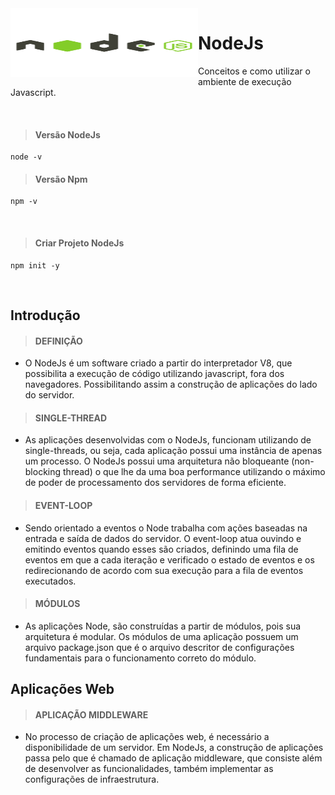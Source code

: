 <div style="display:inline_block">
    <img align="left" height="110" width="300" alt="TypeScript" src="https://raw.githubusercontent.com/devicons/devicon/master/icons/nodejs/nodejs-original-wordmark.svg">
</div>

# NodeJs
Conceitos e como utilizar o ambiente de execução Javascript.

<br>

> #### Versão NodeJs
~~~ 
node -v
~~~  

> #### Versão Npm
~~~ 
npm -v
~~~  

<br>

> #### Criar Projeto NodeJs
~~~ 
npm init -y
~~~  

<br>

## Introdução

> #### DEFINIÇÃO
* O NodeJs é um software criado a partir do interpretador V8, que possibilita a execução de código utilizando javascript, fora dos navegadores. Possibilitando assim a construção de aplicações do lado do servidor. 

> #### SINGLE-THREAD
* As aplicações desenvolvidas com o NodeJs, funcionam utilizando de single-threads, ou seja, cada aplicação possui uma instância de apenas um processo. O NodeJs possui uma arquitetura não bloqueante (non-blocking thread) o que lhe da uma boa performance utilizando o máximo de poder de processamento dos servidores de forma eficiente.

> #### EVENT-LOOP
* Sendo orientado a eventos o Node trabalha com ações baseadas na entrada e saída de dados do servidor. O event-loop atua ouvindo e emitindo eventos quando esses são criados, definindo uma fila de eventos em que a cada iteração e verificado o estado de eventos e os redirecionando de acordo com sua execução para a fila de eventos executados.

> #### MÓDULOS
* As aplicações Node, são construídas a partir de módulos, pois sua arquitetura é modular. Os módulos de uma aplicação possuem um arquivo package.json que é o arquivo descritor de configurações fundamentais para o funcionamento correto do módulo. 

## Aplicações Web

> #### APLICAÇÃO MIDDLEWARE
* No processo de criação de aplicações web, é necessário a disponibilidade de um servidor. Em NodeJs, a construção de aplicações passa pelo que é chamado de aplicação middleware, que consiste além de desenvolver as funcionalidades, também implementar as configurações de infraestrutura.